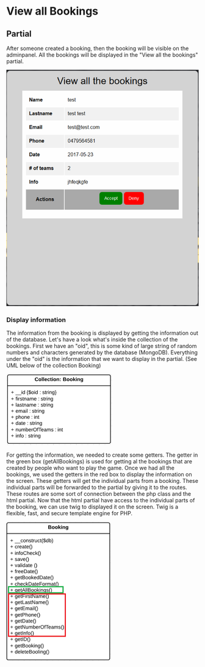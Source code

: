 # View all Bookings

## Partial

After someone created a booking, then the booking will be visible on the adminpanel. All the bookings will be displayed in the "View all the bookings" partial.

![](/assets/Allbookings.png)

### Display information

The information from the booking is displayed by getting the information out of the database. Let's have a look what's inside the collection of the bookings. First we have an "oid", this is some kind of large string of random numbers and characters generated by the database \(MongoDB\). Everything under the "oid" is the information that we want to display in the partial. \(See UML below of the collection Booking\)

![](/assets/bookingsuml.png)

For getting the information, we needed to create some getters. The getter in the green box \(getAllBookings\) is used for getting al the bookings that are created by people who want to play the game. Once we had all the bookings, we used the getters in the red box to display the information on the screen. These getters will get the individual parts from a booking. These individual parts will be forwarded to the partial by giving it to the routes. These routes are some sort of connection between the php class and the html partial. Now that the html partial have access to the individual parts of the booking, we can use twig to displayed it on the screen. Twig is a flexible, fast, and secure template engine for PHP.

![](/assets/Allbookingsuml.png)

